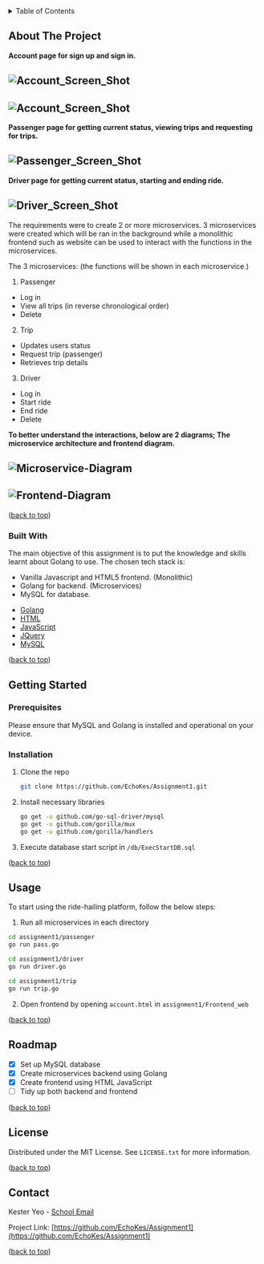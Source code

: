 <!-- TABLE OF CONTENTS -->
<details>
  <summary>Table of Contents</summary>
  <ol>
    <li>
      <a href="#about-the-project">About The Project</a>
      <ul>
        <li><a href="#built-with">Built With</a></li>
      </ul>
    </li>
    <li>
      <a href="#getting-started">Getting Started</a>
      <ul>
        <li><a href="#installation">Installation</a></li>
        <li><a href="#usage">Usage</a></li>
      </ul>
    </li>
    <li><a href="#roadmap">Roadmap</a></li>
    <li><a href="#license">License</a></li>
    <li><a href="#contact">Contact</a></li>
  </ol>
</details>


<!-- ABOUT THE PROJECT -->
## About The Project

**Account page for sign up and sign in.**

![Account_Screen_Shot][account-screenshot1]
---
![Account_Screen_Shot][account-screenshot2]
---

**Passenger page for getting current status, viewing trips and requesting for trips.**

![Passenger_Screen_Shot][passenger-screenshot]
---

**Driver page for getting current status, starting and ending ride.**

![Driver_Screen_Shot][driver-screenshot]
---

The requirements were to create 2 or more microservices. 
3 microservices were created which will be ran in the background while a monolithic frontend such as website can be used to interact with the functions in the microservices. 

The 3 microservices:
(the functions will be shown in each microservice.)
1. Passenger
  * Log in
  * View all trips (in reverse chronological order) 
  * Delete
2. Trip
  * Updates users status
  * Request trip (passenger)
  * Retrieves trip details
3. Driver
  * Log in
  * Start ride
  * End ride
  * Delete

**To better understand the interactions, below are 2 diagrams; The microservice architecture and frontend diagram.**

![Microservice-Diagram][msdiag-screenshot]
---
![Frontend-Diagram][fediag-screenshot]
---
<p align="left">(<a href="#top">back to top</a>)</p>


### Built With

The main objective of this assignment is to put the knowledge and skills learnt about Golang to use. 
The chosen tech stack is:
- Vanilla Javascript and HTML5 frontend. (Monolithic)
- Golang for backend. (Microservices)
- MySQL for database.


* [Golang](https://go.dev/)
* [HTML](https://html.com/)
* [JavaScript](https://www.javascript.com/)
* [JQuery](https://jquery.com/)
* [MySQL](https://www.mysql.com/)
<p align="left">(<a href="#top">back to top</a>)</p>


<!-- GETTING STARTED -->
## Getting Started

### Prerequisites

Please ensure that MySQL and Golang is installed and operational on your device.

### Installation

1. Clone the repo
   ```sh
   git clone https://github.com/EchoKes/Assignment1.git
   ```
2. Install necessary libraries
   ```sh
   go get -u github.com/go-sql-driver/mysql
   go get -u github.com/gorilla/mux
   go get -u github.com/gorilla/handlers
   ```
3. Execute database start script in `/db/ExecStartDB.sql`

<p align="left">(<a href="#top">back to top</a>)</p>


<!-- USAGE EXAMPLES -->
## Usage

To start using the ride-hailing platform, follow the below steps:
1. Run all microservices in each directory
 ```sh
 cd assignment1/passenger
 go run pass.go
 ```
 ```sh
 cd assignment1/driver
 go run driver.go
 ```
 ```sh
 cd assignment1/trip
 go run trip.go
 ```
2. Open frontend by opening `account.html` in `assignment1/Frontend_web`

<p align="left">(<a href="#top">back to top</a>)</p>


<!-- ROADMAP -->
## Roadmap
- [X] Set up MySQL database
- [x] Create microservices backend using Golang
- [x] Create frontend using HTML JavaScript
- [ ] Tidy up both backend and frontend

<p align="left">(<a href="#top">back to top</a>)</p>


<!-- LICENSE -->
## License

Distributed under the MIT License. See `LICENSE.txt` for more information.

<p align="left">(<a href="#top">back to top</a>)</p>


<!-- CONTACT -->
## Contact

Kester Yeo - [School Email](mailto:s10185261@connect.np.edu.sg) 

Project Link: [https://github.com/EchoKes/Assignment1](https://github.com/EchoKes/Assignment1)

<p align="left">(<a href="#top">back to top</a>)</p>


<!-- MARKDOWN LINKS & IMAGES -->
<!-- https://www.markdownguide.org/basic-syntax/#reference-style-links -->
[account-screenshot1]: ./images/login.PNG
[account-screenshot2]: ./images/register_driver.PNG
[passenger-screenshot]: ./images/viewtrips.PNG
[driver-screenshot]: ./images/driverpage.PNG
[msdiag-screenshot]: ./images/msdiag.PNG
[fediag-screenshot]: ./images/fediag.PNG
